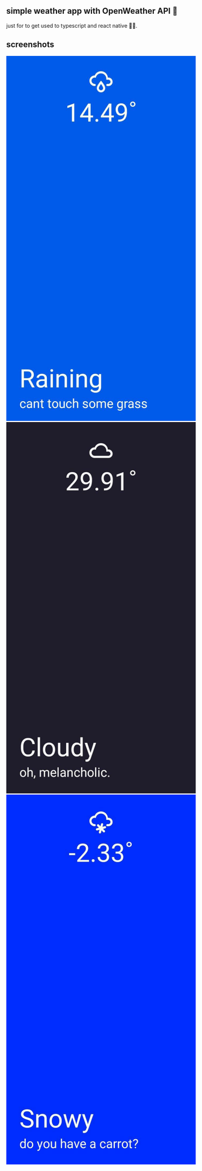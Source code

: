 
## simple weather app with OpenWeather API 🥴



 just for to get used to typescript and react native 🤒🤒.   



## screenshots 

![](https://github.com/4-m4t/react-native-weather-app/blob/main/images/image1.jpeg )
![](https://github.com/4-m4t/react-native-weather-app/blob/main/images/image2.jpeg )
![](https://github.com/4-m4t/react-native-weather-app/blob/main/images/imsuffering.jpeg )
